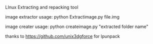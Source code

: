 LInux Extracting and repacking tool

image extractor usage: python Extractimage.py file.img

image creater usage: python createimage.py "extracted folder name"

thanks to https://github.com/unix3dgforce for lpunpack
